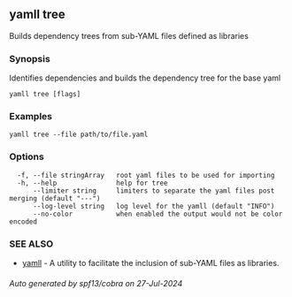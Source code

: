 ## yamll tree

Builds dependency trees from sub-YAML files defined as libraries

### Synopsis

Identifies dependencies and builds the dependency tree for the base yaml

```
yamll tree [flags]
```

### Examples

```
yamll tree --file path/to/file.yaml
```

### Options

```
  -f, --file stringArray   root yaml files to be used for importing
  -h, --help               help for tree
      --limiter string     limiters to separate the yaml files post merging (default "---")
      --log-level string   log level for the yamll (default "INFO")
      --no-color           when enabled the output would not be color encoded
```

### SEE ALSO

* [yamll](yamll.md)	 - A utility to facilitate the inclusion of sub-YAML files as libraries.

###### Auto generated by spf13/cobra on 27-Jul-2024
